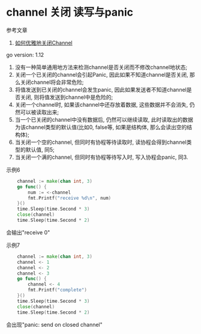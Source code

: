 # channel 关闭 读写与panic

参考文章

1. [如何优雅地关闭Channel](https://www.jianshu.com/p/c7b25ed78b89)

go version: 1.12

1. 没有一种简单通用地方法来检测channel是否关闭而不修改channel地状态;
2. 关闭一个已关闭的channel会引起Panic, 因此如果不知道channel是否关闭, 那么关闭channel将会非常危险;
3. 将值发送到已关闭的channel会发生panic, 因此如果发送者不知道channel是否关闭, 则将值发送到channel中是危险的;
4. 关闭一个channel时, 如果该channel中还存放着数据, 这些数据并不会消失, 仍然可以被读取出来;
5. 当一个已关闭的channel中没有数据后, 仍然可以继续读取, 此时读取出的数据为该channel类型的默认值(比如0, false等, 如果是结构体, 那么会读出空的结构体);
6. 当关闭一个空的channel, 但同时有协程等待读取时, 读协程会得到channel类型的默认值, 同5;
7. 当关闭一个满的channel, 但同时有协程等待写入时, 写入协程会panic, 同3.

示例6 

```go
	channel := make(chan int, 3)
	go func() {
		num := <-channel
		fmt.Printf("receive %d\n", num)
	}()
	time.Sleep(time.Second * 3)
	close(channel)
	time.Sleep(time.Second * 2)
```

会输出"receive 0"

示例7

```go
	channel := make(chan int, 3)
	channel <- 1
	channel <- 2
	channel <- 3
	go func() {
		channel <- 4
		fmt.Printf("complete")
	}()
	time.Sleep(time.Second * 3)
	close(channel)
	time.Sleep(time.Second * 2)
```

会出现"panic: send on closed channel"